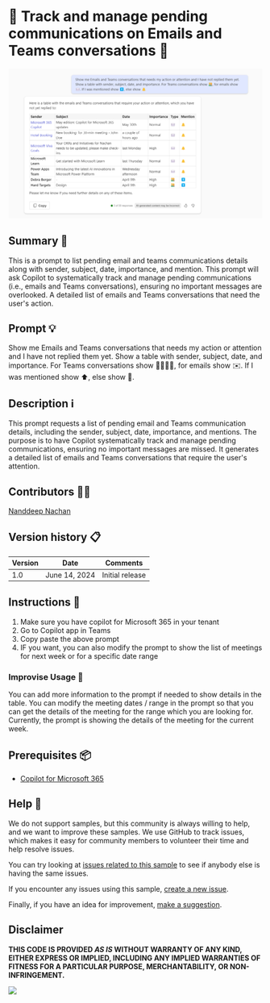 # 🚀 Track and manage pending communications on Emails and Teams conversations 📆

![Demo of pending email and teams communications](./assets/demo.png)

## Summary 📜

This is a prompt to list pending email and teams communications details along with sender, subject, date, importance, and mention. This prompt will ask Copilot to systematically track and manage pending communications (i.e., emails and Teams conversations), ensuring no important messages are overlooked. A detailed list of emails and Teams conversations that need the user's action.

## Prompt 💡

Show me Emails and Teams conversations that needs my action or attention and I have not replied them yet. Show a table with sender, subject, date, and importance. For Teams conversations show 👨‍👩‍👦‍👦, for emails show ✉️. If I was mentioned show ⬆️, else show 🔔.

## Description ℹ️

This prompt requests a list of pending email and Teams communication details, including the sender, subject, date, importance, and mentions. The purpose is to have Copilot systematically track and manage pending communications, ensuring no important messages are missed. It generates a detailed list of emails and Teams conversations that require the user's attention.

## Contributors 👨‍💻

[Nanddeep Nachan](https://github.com/nanddeepn)

## Version history 📋

Version|Date|Comments
-------|----|--------
1.0|June 14, 2024|Initial release

## Instructions 📝

1. Make sure you have copilot for Microsoft 365 in your tenant
2. Go to Copilot app in Teams
3. Copy paste the above prompt
4. IF you want, you can also modify the prompt to show the list of meetings for next week or for a specific date range

### Improvise Usage 🚀

You can add more information to the prompt if needed to show details in the table. You can modify the meeting dates / range  in the prompt so that you can get the details of the meeting for the range which you are looking for. Currently, the prompt is showing the details of the meeting for the current week.

## Prerequisites 📦

* [Copilot for Microsoft 365](https://developer.microsoft.com/microsoft-365/dev-program)

## Help 💁

We do not support samples, but this community is always willing to help, and we want to improve these samples. We use GitHub to track issues, which makes it easy for  community members to volunteer their time and help resolve issues.

You can try looking at [issues related to this sample](https://github.com/pnp/copilot-prompts/issues?q=label%3A%22sample%3A%20YOUR-SAMPLE-NAME%22) to see if anybody else is having the same issues.

If you encounter any issues using this sample, [create a new issue](https://github.com/pnp/copilot-prompts/issues/new).

Finally, if you have an idea for improvement, [make a suggestion](https://github.com/pnp/copilot-prompts/issues/new).

## Disclaimer

**THIS CODE IS PROVIDED *AS IS* WITHOUT WARRANTY OF ANY KIND, EITHER EXPRESS OR IMPLIED, INCLUDING ANY IMPLIED WARRANTIES OF FITNESS FOR A PARTICULAR PURPOSE, MERCHANTABILITY, OR NON-INFRINGEMENT.**

![](https://m365-visitor-stats.azurewebsites.net/SamplesGallery/copilotprompts-m365-meeting-action-items-prompt)
